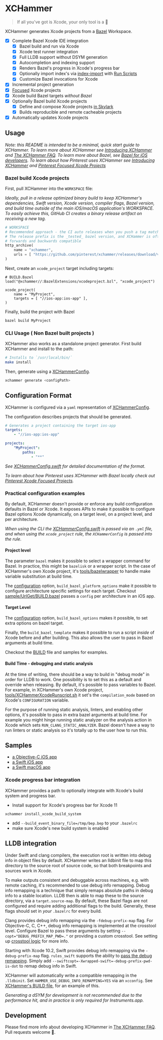 # XCHammer
> If all you've got is Xcode, your only tool is a 🔨

XCHammer generates Xcode projects from a [Bazel](https://bazel.build/) Workspace.

- [x] Complete Bazel Xcode IDE integration
    - [x] Bazel build and run via Xcode
    - [x] Xcode test runner integration
    - [x] Full LLDB support without DSYM generation
    - [x] Autocompletion and indexing support
    - [x] Renders Bazel's progress in Xcode's progress bar
    - [x] Optionally import index's via [index-import](https://github.com/lyft/index-import) with [Run Scripts](sample/UrlGet/BUILD.bazel#L39)
    - [x] Customize Bazel invocations for Xcode
- [x] Incremental project generation
- [x] [Focused](Docs/PinterestFocusedXcodeProjects.md#xcfocus-aka-focused-projects) Xcode projects
- [x] Xcode build Bazel targets _without Bazel_
- [x] Optionally Bazel build Xcode projects
   - [x] Define and compose Xcode projects [in Skylark](#bazel-build-xcode-projects)
   - [x] Builds reproducible and remote cacheable projects
- [x] Automatically updates Xcode projects

## Usage

_Note: this README is intended to be a minimal, quick start guide to XCHammer.
To learn more about XCHammer see [Introducing
XCHammer](Docs/FastAndReproducibleBuildsWithXCHammer.md) and [The XCHammer
FAQ](Docs/XCHammerFAQ.md). To learn more about Bazel, see [Bazel for iOS
developers](Docs/BazelForiOSDevelopers.md). To learn about how Pinterest uses
XCHammer see [Introducing
XCHammer](Docs/FastAndReproducibleBuildsWithXCHammer.md) and [Pinterest Focused
Xcode Projects](PinterestFocusedXcodeProjects.md)_

### Bazel build Xcode projects

First, pull XCHammer into the `WORKSPACE` file:

_Ideally, pull in a release optimized binary build to keep XCHammer's
dependencies, Swift version, Xcode version, compiler flags, Bazel version, and
build time outside of the main iOS/macOS application's WORKSPACE. To easily
achieve this, GitHub CI creates a binary release artifact on receiving a new
tag._

```py
# WORKSPACE
# Recommended approach - the CI auto releases when you push a tag matching `v*`
# The release prefix is the _tested_ bazel version, and XCHammer is often
# forwards and backwards compatible
http_archive(
    name = "xchammer",
    urls = [ "https://github.com/pinterest/xchammer/releases/download/v3.4.1.0/xchammer.zip" ],
)

```

Next, create an `xcode_project` target including targets:
```
# BUILD.Bazel
load("@xchammer//:BazelExtensions/xcodeproject.bzl", "xcode_project")

xcode_project(
    name = "MyProject",
    targets = [ "//ios-app:ios-app" ],
)
```

Finally, build the project with Bazel
```bash
bazel build MyProject
```

### CLI Usage ( Non Bazel built projects )

XCHammer also works as a standalone project generator. First build XCHammer and
install to the path:

```bash
# Installs to `/usr/local/bin/`
make install
```
Then, generate using a [XCHammerConfig](Sources/XCHammer/XCHammerConfig.swift).

```bash
xchammer generate <configPath>
```

## Configuration Format

XCHammer is configured via a `yaml` representation of [XCHammerConfig](https://github.com/pinterest/xchammer/blob/master/Sources/XCHammer/XCHammerConfig.swift).

The configuration describes projects that should be generated.

```yaml
# Generates a project containing the target ios-app
targets:
    - "//ios-app:ios-app"

projects:
    "MyProject":
        paths:
            - "**"
```

_See
[XCHammerConfig.swift](https://github.com/pinterest/xchammer/blob/master/Sources/XCHammer/XCHammerConfig.swift)
for detailed documentation of the format._

_To learn about how Pinterest uses XCHammer with Bazel locally check out
[Pinterest Xcode Focused
Projects](https://github.com/pinterest/xchammer/blob/master/Docs/PinterestFocusedXcodeProjects.md)._

### Practical configuration examples

By default, XCHammer doesn't provide or enforce any build configuration
defaults in Bazel or Xcode. It exposes APIs to make it possible to configure
Bazel options Xcode dynamically, on a target level, on a project level, and per
architecture.

_When using the CLI the
[XCHammerConfig.swift](https://github.com/pinterest/xchammer/blob/master/Sources/XCHammer/XCHammerConfig.swift)
is passed via an `.yml` file, and when using the `xcode_project` rule, the
`XCHammerConfig` is passed into the rule._

#### Project level

The parameter `bazel` makes it possible to select a wrapper command for Bazel.
In practice, this might be `bazelisk` or a wrapper script. In the case of
XCHammer's own Xcode project, it's [tools/bazelwrapper](tools/bazelwrapper) to
handle make variable substitution at build time.

The [configuration](BazelExtensions/BazelExtensions/xchammerconfig.bzl) option,
`build_bazel_platform_options` make it possible to configure architecture
specific settings for each target. Checkout
[sample/UrlGet/BUILD.bazel](sample/UrlGet/BUILD.bazel) passes a `config` per
architecture in an iOS app.

#### Target Level

The [configuration](BazelExtensions/BazelExtensions/xchammerconfig.bzl) option,
`build_bazel_options` makes it possible, to set extra options on bazel target.

Finally, the `build_bazel_template` makes it possible to run a script _inside_
of Xcode before and after building. This also allows the user to pass in Bazel
arguments at build time.

Checkout the [BUILD](BUILD.bazel) file and samples for examples.

#### Build Time - debugging and static analysis

At the time of writing, there should be a way to build in "debug mode" in order
for LLDB to work. One possibility is to set this as a default and override when
releasing. By default, it's possible to pass variables to Bazel. For example,
in XCHammer's own Xcode project,
[tools/XCHammerXcodeRunscript.sh](tools/XCHammerXcodeRunscript.sh) it set's the
`compilation_mode` based on Xcode's `CONFIGURATION` variable.

For the purpose of running static analysis, linters, and enabling other
options, it's possible to pass in extra bazel arguments at build time. For
example you might hinge running static analyzer on the analysis action in Xcode
which sets `RUN_CLANG_STATIC_ANALYZER`. Bazel doesn't have a way to run linters
or static analysis so it's totally up to the user how to run this.

## Samples

- [a Objective-C iOS app](sample/UrlGet)
- [a Swift iOS app](sample/Tailor) 
- [a Swift macOS app](BUILD.bazel)


### Xcode progress bar integration

XCHammer provides a path to optionally integrate with Xcode's build system and
progress bar.

- Install support for Xcode's progress bar for Xcode 11

```
xchammer install_xcode_build_system
```

- add `--build_event_binary_file=/tmp/bep.bep` to your `.bazelrc`
- make sure Xcode's new build system is enabled


## LLDB integration

Under Swift and clang compilers, the execution root is written into debug info
in object files by default. XCHammer writes an lldbinit file to map this
directory to the source root of source code, so that both breakpoints and
sources work in Xcode.

To make outputs consistent and debuggable across machines, e.g. with remote
caching, it's recommended to use debug info remapping. Debug info remapping is a
technique that simply remaps absolute paths in debug info to a stable location.
LLDB then is able to map these to the source directory, via a
`target.source-map`. By default, these Bazel flags are not configured and
require adding additional flags to the build. Generally, these flags should set
in _your_ `.bazelrc` for every build.

Clang provides debug info remapping via the `-fdebug-prefix-map` flag. For
Objective-C, C, C++, debug info remapping is implemented at the crosstool level.
Configure Bazel to pass these arguments by setting
`--copt="DEBUG_PREFIX_MAP_PWD=."` or providing a custom crosstool.  See setting
up [crosstool
logic](https://github.com/bazelbuild/bazel/blob/master/tools/osx/crosstool/wrapped_clang.cc#L218)
for more info.

Starting with Xcode 10.2, Swift provides debug info remapping via the
`-debug-prefix-map` flag.  `rules_swift` supports the ability to [pass the debug
remapping](https://github.com/bazelbuild/rules_swift/commit/43900104d279fcdffbca2d02dbc550492bf33353).
Simply add `--swiftcopt=-Xwrapped-swift=-debug-prefix-pwd-is-dot` to remap debug
info in Swift.

XCHammer will automatically write a compatible remapping in the `.lldbinit`. Set
`HAMMER_USE_DEBUG_INFO_REMAPPING=YES` via an `xcconfig`. See [XCHammer's BUILD
file](BUILD.bazel), for an example of this.

_Generating a dSYM for development is not recommended due to the performance
hit, and in practice is only required for Instruments.app._

## Development

Please find more info about developing XCHammer in [The XCHammer FAQ](Docs/XCHammerFAQ.md). Pull requests welcome 💖.
